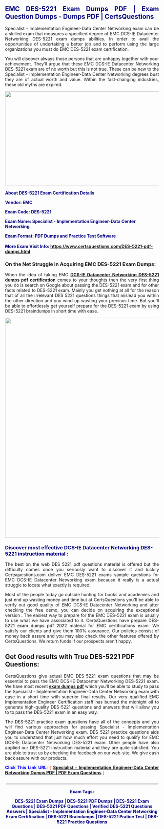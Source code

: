 <h2 style="text-align: justify;"><span style="color: #000080;">EMC DES-5221 Exam Dumps PDF | Exam Question Dumps - Dumps PDF | CertsQuestions</span></h2>
<p style="text-align: justify;">Specialist - Implementation Engineer-Data Center Networking exam can be a skilled exam that measures a specified degree of EMC DCS-IE Datacenter Networking DES-5221 exam dumps abilities. In order to avail the opportunities of undertaking a better job and to perform using the large organizations you must do EMC DES-5221 exam certification.</p>
<p style="text-align: justify;">You will discover always those persons that are unhappy together with your achievement. They'll argue that these EMC DCS-IE Datacenter Networking DES-5221 exam are of no worth but this is not true. These can be new to the Specialist - Implementation Engineer-Data Center Networking degrees bust they are of actual worth and value. Within the fast-changing industries, these old myths are expired.</p>
<p><img style="display: block; margin-left: auto; margin-right: auto;" src="https://i.imgur.com/eaP4ae9.png" width="840" height="310" /></p>
<p><span style="color: #000080;"><strong>About DES-5221 Exam Certification Details</strong></span></p>
<p><span style="color: #000080;"><strong>Vendor: EMC<br /></strong></span></p>
<p><span style="color: #000080;"><strong>Exam Code: DES-5221</strong></span></p>
<p><span style="color: #000080;"><strong>Exam Name: Specialist - Implementation Engineer-Data Center Networking</strong></span></p>
<p><span style="color: #000080;"><strong>Exam Format: PDF Dumps and Practice Test Software<br /><br />More Exam Visit Info: <span style="color: #ff6600;"><a href="https://www.certsquestions.com/DES-5221-pdf-dumps.html">https://www.certsquestions.com/DES-5221-pdf-dumps.html</a></span></strong></span></p>
<h3>On the Net Struggle in Acquiring EMC DES-5221 Exam Dumps:</h3>
<p style="text-align: justify;">When the idea of taking EMC <a href="https://www.certsquestions.com/DES-5221-pdf-dumps.html"><strong>DCS-IE Datacenter Networking DES-5221 dumps pdf certification</strong></a> comes to your thoughts then the very first thing you do is search on Google about passing the DES-5221 exam and for other facts related to DES-5221 exam. Mainly you get nothing at all for the reason that of all the irrelevant DES 5221 questions things that mislead you within the other direction and you wind up wasting your precious time. But you'll be able to effortlessly get yourself prepare for the DES-5221 exam by using DES-5221 braindumps in short time with ease.</p>
<p><a href="https://www.certsquestions.com/DES-5221-pdf-dumps.html"><img style="display: block; margin-left: auto; margin-right: auto;" src="https://i.imgur.com/pxhoKQ2.png" width="720" /></a></p>
<h3><span style="color: #000080;">Discover most effective DCS-IE Datacenter Networking DES-5221 instruction material :</span></h3>
<p style="text-align: justify;">The best on the web DES 5221 pdf questions material is offered but the difficulty comes once you seriously want to discover it and luckily Certsquestions.com deliver EMC DES-5221 exams sample questions for EMC DCS-IE Datacenter Networking exam because it really is a actual struggle to locate what exactly is required.</p>
<p style="text-align: justify;">Most of the people today go outside hunting for books and academies and just end up wasting money and time but at CertsQuestions you'll be able to verify out good quality of EMC DCS-IE Datacenter Networking and after checking the free demo, you can decide on acquiring the exceptional version . The easiest way to prepare for the EMC DES-5221 exam is usually to use what we have associated to it. CertsQuestions have <span style="color: #000000;">prepare DES-5221 exam dumps pdf 2022</span> material for EMC certifications exam. We satisfy our clients and give them 100% assurance. Our policies consist of money back assure and you may also check the other features offered by CertsQuestions. We return funds if our prospects aren't happy.</p>
<h2>Get Good results with True DES-5221 PDF Questions:</h2>
<p style="text-align: justify;">CertsQuestions give actual EMC DES-5221 exam questions that may be essential to pass the EMC DCS-IE Datacenter Networking DES-5221 exam. We have most recent<strong>&nbsp;<a href="https://www.certsquestions.com/">exam dumps pdf</a></strong>&nbsp;which you'll be able to study to pass the Specialist - Implementation Engineer-Data Center Networking exam with ease in a short time with superior final results. Our very qualified EMC Implementation Engineer Certification staff has burned the midnight oil to generate high-quality DES-5221 questions and answers that will allow you to to pass the DES-5221 exam in an easy way.</p>
<p style="text-align: justify;">The DES-5221 practice exam questions have all of the concepts and you will find various approaches for passing Specialist - Implementation Engineer-Data Center Networking exam. DES-5221 practice questions aids you to understand that just how much effort you need to qualify for EMC DCS-IE Datacenter Networking DES-5221 exam. Other people have also applied our DES-5221 instruction material and they are quite satisfied. You are able to trust us by checking the feedback on our web-site. We give cash back assure with our products.</p>
<p style="text-align: justify;"><span style="color: #0000ff;"><strong>Click This Link URL</strong>:</span> <span style="color: #ff6600;">[ <strong><a href="https://www.certsquestions.com/emc-implementation-engineer-certification-certification.html">Specialist - Implementation Engineer-Data Center Networking Dumps PDF | PDF Exam Questions</a></strong> ]</span></p>
<p style="text-align: center;">______________________________________________________________________________</p>
<p style="text-align: center;"><span style="color: #000080;"><strong>Exam Tags:</strong></span></p>
<p style="text-align: center;"><span style="color: #000080;"><strong>DES-5221 Exam Dumps | DES-5221 PDF Dumps | DES-5221 Exam Questions | DES-5221 PDF Questions | Verified DES-5221 Questions Answers | Specialist - Implementation Engineer-Data Center Networking Exam Certification | DES-5221 Braindumps | DES-5221 Pratice Test | DES-5221 Practice Questions</strong></span></p>
